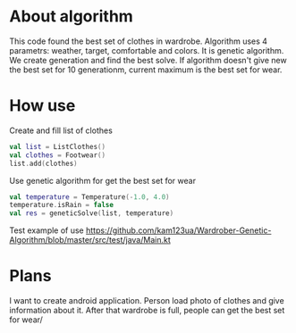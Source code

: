 # About algorithm
This code found the best set of clothes in wardrobe. Algorithm uses 4 parametrs: weather, target, comfortable and colors. It is genetic algorithm. We create generation and find the best solve. If algorithm doesn't give new the best set for 10 generationm, current maximum is the best set for wear.
# How use
Create and fill list of clothes
```kotlin
val list = ListClothes()
val clothes = Footwear()
list.add(clothes)
```
Use genetic algorithm for get the best set for wear
```kotlin
val temperature = Temperature(-1.0, 4.0)
temperature.isRain = false
val res = geneticSolve(list, temperature)
```
Test example of use https://github.com/kam123ua/Wardrober-Genetic-Algorithm/blob/master/src/test/java/Main.kt


# Plans
I want to create android application. Person load photo of clothes and give information about it. After that wardrobe is full, people can get the best set for wear/
